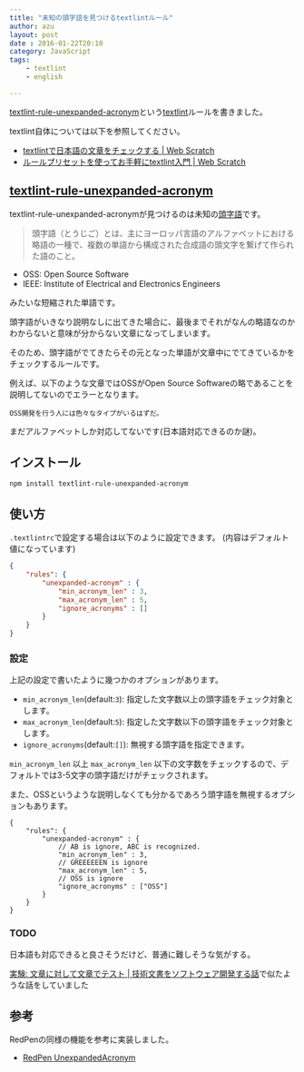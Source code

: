 ```yaml
---
title: "未知の頭字語を見つけるtextlintルール"
author: azu
layout: post
date : 2016-01-22T20:10
category: JavaScript
tags:
    - textlint
    - english

---
```


[textlint-rule-unexpanded-acronym](https://github.com/azu/textlint-rule-unexpanded-acronym "textlint-rule-unexpanded-acronym")という[textlint](https://github.com/textlint/textlint "textlint")ルールを書きました。

textlint自体については以下を参照してください。

- [textlintで日本語の文章をチェックする | Web Scratch](http://efcl.info/2015/09/10/introduce-textlint/)
- [ルールプリセットを使ってお手軽にtextlint入門 | Web Scratch](http://efcl.info/2015/12/30/textlint-preset/)

## [textlint-rule-unexpanded-acronym](https://github.com/azu/textlint-rule-unexpanded-acronym "textlint-rule-unexpanded-acronym")

textlint-rule-unexpanded-acronymが見つけるのは未知の[頭字語](https://ja.wikipedia.org/wiki/%E9%A0%AD%E5%AD%97%E8%AA%9E "頭字語")です。

> 頭字語（とうじご）とは、主にヨーロッパ言語のアルファベットにおける略語の一種で、複数の単語から構成された合成語の頭文字を繋げて作られた語のこと。

- OSS: Open Source Software
- IEEE: Institute of Electrical and Electronics Engineers

みたいな短縮された単語です。

頭字語がいきなり説明なしに出てきた場合に、最後までそれがなんの略語なのかわからないと意味が分からない文章になってしまいます。

そのため、頭字語がでてきたらその元となった単語が文章中にでてきているかをチェックするルールです。

例えば、以下のような文章ではOSSがOpen Source Softwareの略であることを説明してないのでエラーとなります。

```
OSS開発を行う人には色々なタイプがいるはずだ。
```

まだアルファベットしか対応してないです(日本語対応できるのか謎)。

## インストール

    npm install textlint-rule-unexpanded-acronym

## 使い方

`.textlintrc`で設定する場合は以下のように設定できます。
(内容はデフォルト値になっています)

```json
{
    "rules": {
        "unexpanded-acronym" : {
            "min_acronym_len" : 3,
            "max_acronym_len" : 5,
            "ignore_acronyms" : []
        }
    }
}
```

### 設定

上記の設定で書いたように幾つかのオプションがあります。

- `min_acronym_len`(default:`3`): 指定した文字数以上の頭字語をチェック対象とします。
- `max_acronym_len`(default:`5`): 指定した文字数以下の頭字語をチェック対象とします。
- `ignore_acronyms`(default:`[]`): 無視する頭字語を指定できます。

`min_acronym_len` 以上 `max_acronym_len` 以下の文字数をチェックするので、デフォルトでは3-5文字の頭字語だけがチェックされます。

また、OSSというような説明しなくても分かるであろう頭字語を無視するオプションもあります。

```
{
    "rules": {
        "unexpanded-acronym" : {
            // AB is ignore, ABC is recognized.
            "min_acronym_len" : 3,
            // GREEEEEEN is ignore
            "max_acronym_len" : 5,
            // OSS is ignore
            "ignore_acronyms" : ["OSS"]
        }
    }
}
```

### TODO

日本語も対応できると良さそうだけど、普通に難しそうな気がする。

[実験: 文章に対して文章でテスト | 技術文書をソフトウェア開発する話](https://azu.gitbooks.io/nodefest-technical-writing/content/slide/96.html "実験: 文章に対して文章でテスト | 技術文書をソフトウェア開発する話")で似たような話をしていました



## 参考

RedPenの同様の機能を参考に実装しました。

- [RedPen UnexpandedAcronym](http://redpen.cc/docs/latest/index.html#unexpandedacronym "UnexpandedAcronym")

